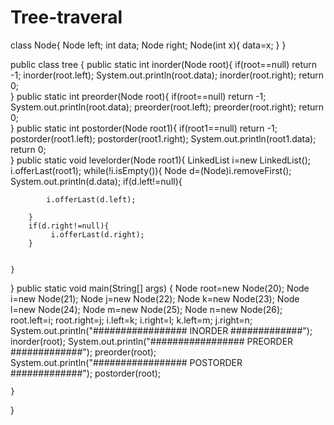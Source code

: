 # Tree-traveral
class Node{
         Node left;
         int data;
         Node right;
         Node(int x){
             data=x;
         }
}

public class tree {
    public static int  inorder(Node root){
        if(root==null)
             return -1;
         inorder(root.left);
         System.out.println(root.data);
         inorder(root.right); 
         return 0;    
}
public static int  preorder(Node root){
    if(root==null)
         return -1;
    System.out.println(root.data);
    preorder(root.left); 
    preorder(root.right); 
     return 0;    
}
public static int  postorder(Node root1){
    if(root1==null)
         return -1;
    postorder(root1.left); 
    postorder(root1.right);
    System.out.println(root1.data); 
    return 0;    
}
  public static void levelorder(Node root1){
      LinkedList<Node> i=new LinkedList<Node>();
      i.offerLast(root1);
      while(!i.isEmpty()){
        Node d=(Node)i.removeFirst();
        System.out.println(d.data);
        if(d.left!=null){

            i.offerLast(d.left);

        }
        if(d.right!=null){
             i.offerLast(d.right);
        }
       
        
    }
}
    public static void main(String[] args) {
        Node root=new Node(20);
        Node i=new Node(21);
        Node j=new Node(22);
        Node k=new Node(23);
        Node l=new Node(24);
        Node m=new Node(25);
        Node n=new Node(26);
        root.left=i;
        root.right=j;
        i.left=k;
        i.right=l;
        k.left=m;
        j.right=n;
        System.out.println("################# INORDER #############");
        inorder(root);
        System.out.println("################# PREORDER #############");
        preorder(root);
        System.out.println("################# POSTORDER #############");
        postorder(root);
    
    }
}
